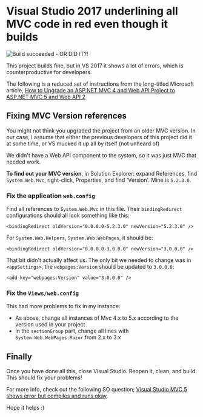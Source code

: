 # Visual Studio 2017 underlining all MVC code in red even though it builds

![Build succeeded - OR DID IT?!](./posts/visual-studio-2017-underlining-all-mvc-code-in-red-even-though-it-builds/screenshot.png)

This project builds fine, but in VS 2017 it shows a lot of errors, which is counterproductive for developers. 

The following is a reduced set of instructions from the long-titled Microsoft article, [How to Upgrade an ASP.NET MVC 4 and Web API Project to ASP.NET MVC 5 and Web API 2][upgrademvc]

[upgrademvc]: https://docs.microsoft.com/en-us/aspnet/mvc/overview/releases/how-to-upgrade-an-aspnet-mvc-4-and-web-api-project-to-aspnet-mvc-5-and-web-api-2#update-the-application-webconfig-file

## Fixing MVC Version references

You might not think you upgraded the project from an older MVC version. In our case, I assume that either the previous developers of this project did it at some time, or VS mucked it up all by itself (not unheard of)

We didn't have a Web API component to the system, so it was just MVC that needed work.

**To find out your MVC version**, in Solution Explorer: expand References, find `System.Web.Mvc`, right-click, Properties, and find 'Version'. Mine is `5.2.3.0`.

### Fix the application `web.config`

Find all references to `System.Web.Mvc` in this file. Their `bindingRedirect` configurations should all look something like this:

	<bindingRedirect oldVersion="0.0.0.0-5.2.3.0" newVersion="5.2.3.0" />

For `System.Web.Helpers`, `System.Web.WebPages`, it should be:

	<bindingRedirect oldVersion="0.0.0.0-3.0.0.0" newVersion="3.0.0.0" />

That bit didn't actually affect us. The only bit we needed to change was in `<appSettings>`, the `webpages:Version` should be updated to `3.0.0.0`:

	<add key="webpages:Version" value="3.0.0.0" />

### Fix the `Views/web.config`

This had more problems to fix in my instance:

 * As above, change all instances of Mvc 4.x to 5.x according to the version used in your project
 * In the `sectionGroup` part, change all lines with `System.Web.WebPages.Razor` from 2.x to 3.x
 
## Finally

Once you have done all this, close Visual Studio. Reopen it, clean, and build. This should fix your problems!

For more info, check out the following SO question; [Visual Studio MVC 5 shows error but compiles and runs okay][so].

[so]: https://stackoverflow.com/questions/20443581/visual-studio-mvc-5-shows-errors-but-compiles-and-runs-okay

Hope it helps :)